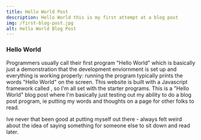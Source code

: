 ```yaml
---
title: Hello World Post
description: Hello World this is my first attempt at a blog post
img: /first-blog-post.jpg
alt: Hello World Blog Post
---
```



### Hello World

Programmers usually call their first program "Hello World" which is basically just a demonstration that the development enviornment is set up and everything is working properly: running the program typically prints the words "Hello World" on the screen. This website is built with a Javascript framework called , so I'm all set with the starter programs. This is a "Hello World" blog post where I'm basically just testing out my ability to do a blog post program, ie putting my words and thoughts on a page for other folks to read.

Ive never that been good at putting myself out there - always felt weird about the idea of saying something for someone else to sit down and read later.
